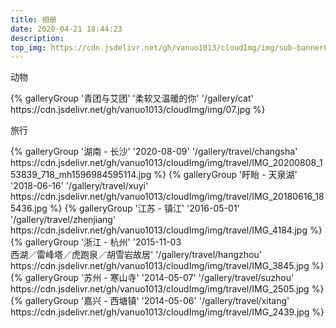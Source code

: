```yaml
---
title: 相册
date: 2020-04-21 18:44:23
description:
top_img: https://cdn.jsdelivr.net/gh/vanuo1013/cloudImg/img/sub-banner01.jpg
---
```


<div class="gallery-group-main">
<p class="gallery-group-title">动物</p>
{% galleryGroup '青团与艾团' '柔软又温暖的你' '/gallery/cat' https://cdn.jsdelivr.net/gh/vanuo1013/cloudImg/img/07.jpg %}
</div>

<div class="gallery-group-main">
<p class="gallery-group-title">旅行</p>
{% galleryGroup '湖南 - 长沙' '2020-08-09' '/gallery/travel/changsha' https://cdn.jsdelivr.net/gh/vanuo1013/cloudImg/img/travel/IMG_20200808_153839_718_mh1596984595114.jpg %}
{% galleryGroup '盱眙 - 天泉湖' '2018-06-16' '/gallery/travel/xuyi' https://cdn.jsdelivr.net/gh/vanuo1013/cloudImg/img/travel/IMG_20180616_185436.jpg %}
{% galleryGroup '江苏 - 镇江' '2016-05-01' '/gallery/travel/zhenjiang' https://cdn.jsdelivr.net/gh/vanuo1013/cloudImg/img/travel/IMG_4184.jpg %}
{% galleryGroup '浙江 - 杭州' '2015-11-03</br>西湖／雷峰塔／虎跑泉／胡雪岩故居' '/gallery/travel/hangzhou' https://cdn.jsdelivr.net/gh/vanuo1013/cloudImg/img/travel/IMG_3845.jpg %}
{% galleryGroup '苏州 - 寒山寺' '2014-05-07' '/gallery/travel/suzhou' https://cdn.jsdelivr.net/gh/vanuo1013/cloudImg/img/travel/IMG_2505.jpg %}
{% galleryGroup '嘉兴 - 西塘镇' '2014-05-06' '/gallery/travel/xitang' https://cdn.jsdelivr.net/gh/vanuo1013/cloudImg/img/travel/IMG_2439.jpg %}
</div>
